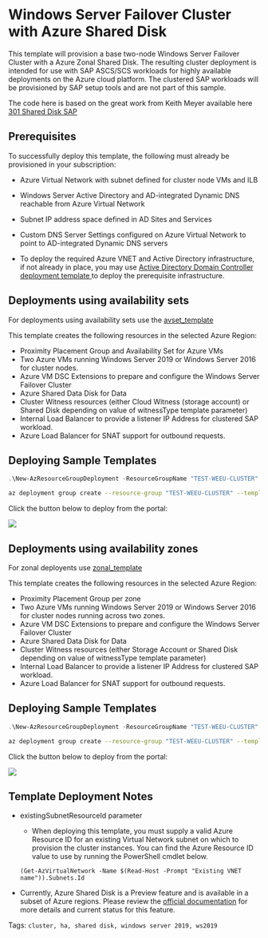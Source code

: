# Windows Server Failover Cluster with Azure Shared Disk
This template will provision a base two-node Windows Server Failover Cluster with a Azure Zonal Shared Disk. The resulting cluster deployment is intended for use with SAP ASCS/SCS workloads for highly available deployments on the Azure cloud platform. The clustered SAP workloads will be provisioned by SAP setup tools and are not part of this sample.

The code here is based on the great work from Keith Meyer available here [301 Shared Disk SAP](https://github.com/robotechredmond/301-shared-disk-sap)

## Prerequisites

To successfully deploy this template, the following must already be provisioned in your subscription:

+ Azure Virtual Network with subnet defined for cluster node VMs and ILB
+ Windows Server Active Directory and AD-integrated Dynamic DNS reachable from Azure Virtual Network
+ Subnet IP address space defined in AD Sites and Services
+ Custom DNS Server Settings configured on Azure Virtual Network to point to AD-integrated Dynamic DNS servers

+ To deploy the required Azure VNET and Active Directory infrastructure, if not already in place, you may use [Active Directory Domain Controller deployment template ]("https://github.com/Azure/azure-quickstart-templates/tree/master/active-directory-new-domain-ha-2-dc) to deploy the prerequisite infrastructure.

## Deployments using availability sets

For deployments using availability sets use the [avset_template](./avset_template.json)

This template creates the following resources in the selected Azure Region:

+ Proximity Placement Group and Availability Set for Azure VMs
+ Two Azure VMs running Windows Server 2019 or Windows Server 2016 for cluster nodes.
+ Azure VM DSC Extensions to prepare and configure the Windows Server Failover Cluster
+ Azure Shared Data Disk for Data
+ Cluster Witness resources (either Cloud Witness (storage account) or Shared Disk depending on value of witnessType template parameter)
+ Internal Load Balancer to provide a listener IP Address for clustered SAP workload.
+ Azure Load Balancer for SNAT support for outbound requests.

## Deploying Sample Templates

```PowerShell
.\New-AzResourceGroupDeployment -ResourceGroupName "TEST-WEEU-CLUSTER" -TemplateFile .\avset_template.json  -name "AVset_Deployment"
```

```bash
az deployment group create --resource-group "TEST-WEEU-CLUSTER" --template-file avset_template.json --name "AvSet_Deployment"
```

Click the button below to deploy from the portal:

<a href="https://portal.azure.com/#create/Microsoft.Template/uri/https%3A%2F%2Fraw.githubusercontent.com%2FAzure%2FSAP-on-Azure-Scripts-and-Utilities%2Fmain%2FSharedDiskSamples%2Favset_template.json" target="_blank">
    <img src="http://azuredeploy.net/deploybutton.png"/>
</a>


## Deployments using availability zones

For zonal deployents use [zonal_template](./zonal_template.json)

This template creates the following resources in the selected Azure Region:

+ Proximity Placement Group per zone
+ Two Azure VMs running Windows Server 2019 or Windows Server 2016 for cluster nodes running across two zones.
+ Azure VM DSC Extensions to prepare and configure the Windows Server Failover Cluster
+ Azure Shared Data Disk for Data
+ Cluster Witness resources (either Storage Account or Shared Disk depending on value of witnessType template parameter)
+ Internal Load Balancer to provide a listener IP Address for clustered SAP workload.
+ Azure Load Balancer for SNAT support for outbound requests.

## Deploying Sample Templates

```PowerShell
.\New-AzResourceGroupDeployment -ResourceGroupName "TEST-WEEU-CLUSTER" -TemplateFile .\zonal_template.json  -name "Zonal_Deployment"
```

```bash
az deployment group create --resource-group "TEST-WEEU-CLUSTER" --template-file zonal_template.json --name "Zonal_Deployment"
```

Click the button below to deploy from the portal:

<a href="https://portal.azure.com/#create/Microsoft.Template/uri/https%3A%2F%2Fraw.githubusercontent.com%2FAzure%2FSAP-on-Azure-Scripts-and-Utilities%2Fmain%2FSharedDiskSamples%2Fzonal_template.json" target="_blank">
    <img src="http://azuredeploy.net/deploybutton.png"/>
</a>

## Template Deployment Notes

+ existingSubnetResourceId parameter
    + When deploying this template, you must supply a valid Azure Resource ID for an existing Virtual Network subnet on which to provision the cluster instances.  You can find the Azure Resource ID value to use by running the PowerShell cmdlet below.

    `(Get-AzVirtualNetwork -Name $(Read-Host -Prompt "Existing VNET name")).Subnets.Id`


+   Currently, Azure Shared Disk is a Preview feature and is available in a subset of Azure regions. Please review the <a href="https://docs.microsoft.com/en-us/azure/virtual-machines/windows/disks-shared-enable">official documentation</a> for more details and current status for this feature.

Tags: ``cluster, ha, shared disk, windows server 2019, ws2019``